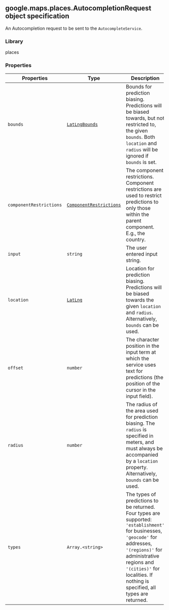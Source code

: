 <h2 id="AutocompletionRequest">
google.maps.places.AutocompletionRequest
object specification
</h2><p>An Autocompletion request to be sent to the <code>AutocompleteService</code>.</p><h3>Library</h3><p>places</p><h3>Properties</h3><table summary="interface AutocompletionRequest - Properties" width="100%">
<thead>
<tr><th>Properties</th>
<th>Type</th>
<th>Description</th>
</tr></thead>
<tbody>
<tr>
<td><code>bounds</code></td>
<td><code><a href="#LatLngBounds">LatLngBounds</a></code></td>
<td>Bounds for prediction biasing. Predictions will be biased towards, but not restricted to, the given <code>bounds</code>. Both <code>location</code> and <code>radius</code> will be ignored if <code>bounds</code> is set.</td>
</tr>
<tr>
<td><code>componentRestrictions</code></td>
<td><code><a href="#ComponentRestrictions">ComponentRestrictions</a></code></td>
<td>The component restrictions. Component restrictions are used to restrict predictions to only those within the parent component. E.g., the country.</td>
</tr>
<tr>
<td><code>input</code></td>
<td><code>string</code></td>
<td>The user entered input string.</td>
</tr>
<tr>
<td><code>location</code></td>
<td><code><a href="#LatLng">LatLng</a></code></td>
<td>Location for prediction biasing. Predictions will be biased towards the given <code>location</code> and <code>radius</code>. Alternatively, <code>bounds</code> can be used.</td>
</tr>
<tr>
<td><code>offset</code></td>
<td><code>number</code></td>
<td>The character position in the input term at which the service uses text for predictions (the position of the cursor in the input field).</td>
</tr>
<tr>
<td><code>radius</code></td>
<td><code>number</code></td>
<td>The radius of the area used for prediction biasing. The <code>radius</code> is specified in meters, and must always be accompanied by a <code>location</code> property. Alternatively, <code>bounds</code> can be used.</td>
</tr>
<tr>
<td><code>types</code></td>
<td><code>Array.&lt;string&gt;</code></td>
<td>The types of predictions to be returned. Four types are supported: <code>'establishment'</code> for businesses, <code>'geocode'</code> for addresses, <code>'(regions)'</code> for administrative regions and <code> '(cities)'</code> for localities. If nothing is specified, all types are returned.</td>
</tr>
</tbody>
</table>